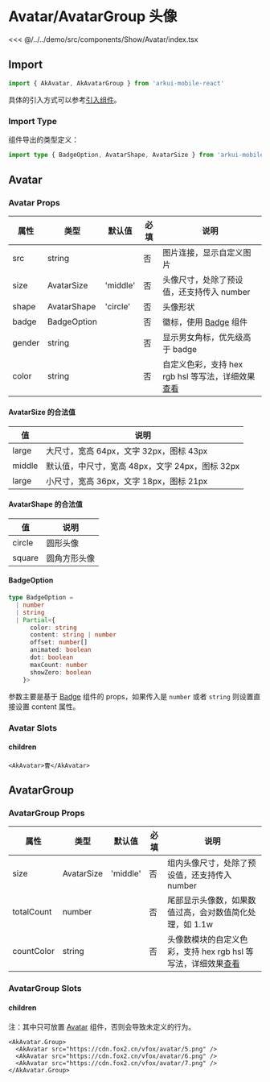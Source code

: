 # Avatar/AvatarGroup 头像

<CodeDemo name="Avatar">

<<< @/../../demo/src/components/Show/Avatar/index.tsx

</CodeDemo>

## Import

```js
import { AkAvatar, AkAvatarGroup } from 'arkui-mobile-react'
```

具体的引入方式可以参考[引入组件](../guide/import.md)。

### Import Type

组件导出的类型定义：

```ts
import type { BadgeOption, AvatarShape, AvatarSize } from 'arkui-mobile-react'
```

## Avatar

### Avatar Props

| 属性   | 类型        | 默认值   | 必填 | 说明                                                                               |
| ------ | ----------- | -------- | ---- | ---------------------------------------------------------------------------------- |
| src    | string      |          | 否   | 图片连接，显示自定义图片                                                           |
| size   | AvatarSize  | 'middle' | 否   | 头像尺寸，处除了预设值，还支持传入 number                                          |
| shape  | AvatarShape | 'circle' | 否   | 头像形状                                                                           |
| badge  | BadgeOption |          | 否   | 徽标，使用 [Badge](./Badge.md) 组件                                                |
| gender | string      |          | 否   | 显示男女角标，优先级高于 badge                                                     |
| color  | string      |          | 否   | 自定义色彩，支持 hex rgb hsl 等写法，详细效果[查看](../design/color.md#自定义色彩) |

#### AvatarSize 的合法值

| 值     | 说明                                            |
| ------ | ----------------------------------------------- |
| large  | 大尺寸，宽高 64px，文字 32px，图标 43px         |
| middle | 默认值，中尺寸，宽高 48px，文字 24px，图标 32px |
| large  | 小尺寸，宽高 36px，文字 18px，图标 21px         |

#### AvatarShape 的合法值

| 值     | 说明         |
| ------ | ------------ |
| circle | 圆形头像     |
| square | 圆角方形头像 |

#### BadgeOption

```ts
type BadgeOption =
  | number
  | string
  | Partial<{
      color: string
      content: string | number
      offset: number[]
      animated: boolean
      dot: boolean
      maxCount: number
      showZero: boolean
    }>
```

参数主要是基于 [Badge](./Badge.md) 组件的 props，如果传入是 `number` 或者 `string` 则设置直接设置 content 属性。

### Avatar Slots

#### children

```tsx
<AkAvatar>曹</AkAvatar>
```

## AvatarGroup

### AvatarGroup Props

| 属性       | 类型       | 默认值   | 必填 | 说明                                                                                           |
| ---------- | ---------- | -------- | ---- | ---------------------------------------------------------------------------------------------- |
| size       | AvatarSize | 'middle' | 否   | 组内头像尺寸，处除了预设值，还支持传入 number                                                  |
| totalCount | number     |          | 否   | 尾部显示头像数，如果数值过高，会对数值简化处理，如 1.1w                                        |
| countColor | string     |          | 否   | 头像数模块的自定义色彩，支持 hex rgb hsl 等写法，详细效果[查看](../design/color.md#自定义色彩) |

### AvatarGroup Slots

#### children

注：其中只可放置 [Avatar](./Avatar.md#avatar) 组件，否则会导致未定义的行为。

```tsx
<AkAvatar.Group>
  <AkAvatar src="https://cdn.fox2.cn/vfox/avatar/5.png" />
  <AkAvatar src="https://cdn.fox2.cn/vfox/avatar/6.png" />
  <AkAvatar src="https://cdn.fox2.cn/vfox/avatar/7.png" />
</AkAvatar.Group>
```
